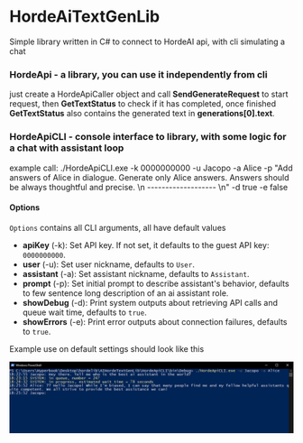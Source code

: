 # HordeAiTextGenLib
Simple library written in C# to connect to HordeAI api, with cli simulating a chat

### HordeApi - a library, you can use it independently from cli 

just create a HordeApiCaller object and call **SendGenerateRequest** to start request, then **GetTextStatus** to check if it has completed, once finished **GetTextStatus** also contains the generated text in **generations[0].text**.


### HordeApiCLI - console interface to library, with some logic for a chat with assistant loop
example call: ./HordeApiCLI.exe -k 0000000000 -u Jacopo -a Alice -p "Add answers of Alice in dialogue. Generate only Alice answers. Answers should be always thoughtful and precise. \n ------------------- \n" -d true -e false
#### Options

`Options` contains all CLI arguments, all have default values

- **apiKey** (-k): Set API key. If not set, it defaults to the guest API key: `0000000000`.
- **user** (-u): Set user nickname, defaults to `User`.
- **assistant** (-a): Set assistant nickname, defaults to `Assistant`.
- **prompt** (-p): Set initial prompt to describe assistant's behavior, defaults to few sentence long description of an ai assistant role.
- **showDebug** (-d): Print system outputs about retrieving API calls and queue wait time, defaults to `true`.
- **showErrors** (-e): Print error outputs about connection failures, defaults to `true`.


Example use on default settings should look like this


![screenshot](Docs/screenshot.PNG)